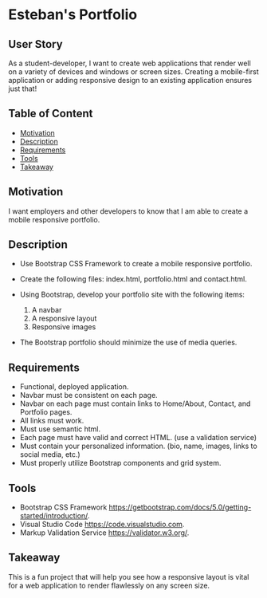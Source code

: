 # Esteban's Portfolio

## User Story

As a student-developer, I want to create web applications that render well on a variety of devices and windows or screen sizes. Creating a mobile-first application or adding responsive design to an existing application ensures just that!

## Table of Content

* [Motivation](#motivation)
* [Description](#description)
* [Requirements](#requirements)
* [Tools](#tools)
* [Takeaway](#takeaway)


## Motivation

I want employers and other developers to know that I am able to create a mobile responsive portfolio. 

## Description

* Use Bootstrap CSS Framework to create a mobile responsive portfolio.
* Create the following files: index.html, portfolio.html and contact.html.
* Using Bootstrap, develop your portfolio site with the following items:

    1. A navbar
    2. A responsive layout
    3. Responsive images

* The Bootstrap portfolio should minimize the use of media queries.

## Requirements 

* Functional, deployed application.
* Navbar must be consistent on each page.
* Navbar on each page must contain links to Home/About, Contact, and Portfolio pages.
* All links must work.
* Must use semantic html.
* Each page must have valid and correct HTML. (use a validation service)
* Must contain your personalized information. (bio, name, images, links to social media, etc.)
* Must properly utilize Bootstrap components and grid system.

## Tools

* Bootstrap CSS Framework <https://getbootstrap.com/docs/5.0/getting-started/introduction/>.
* Visual Studio Code <https://code.visualstudio.com>.
* Markup Validation Service <https://validator.w3.org/>.

## Takeaway

This is a fun project that will help you see how a responsive layout is vital for a web application to render flawlessly on any screen size.

 
